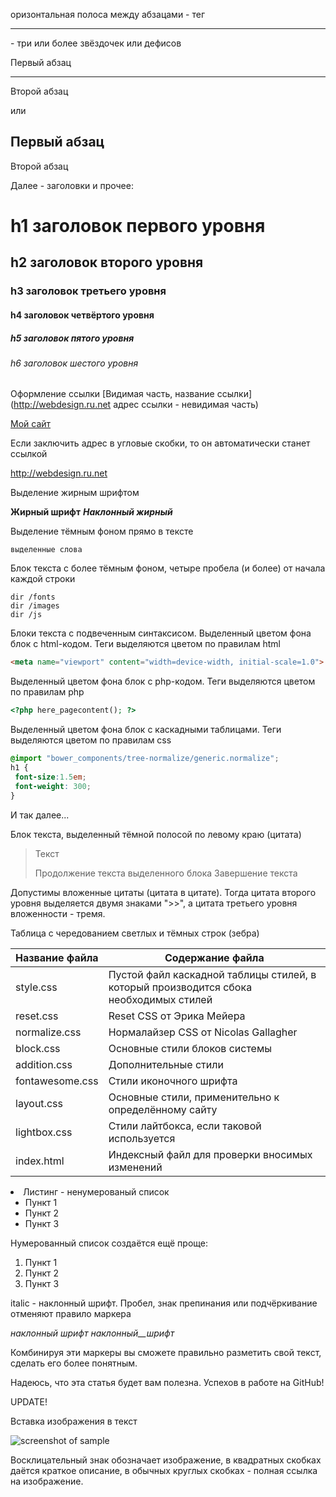 оризонтальная полоса между абзацами - тег <hr> - три или более звёздочек или дефисов

Первый абзац
***
Второй абзац

или

Первый абзац
---
Второй абзац

Далее - заголовки и прочее:

h1 заголовок первого уровня
=====================

h2 заголовок второго уровня
-----------------------------------

### h3 заголовок третьего уровня

#### h4 заголовок четвёртого уровня

##### h5 заголовок пятого уровня

###### h6 заголовок шестого уровня

Оформление ссылки [Видимая часть, название ссылки] (http://webdesign.ru.net адрес ссылки - невидимая часть)

[Мой сайт](http://webdesign.ru.net)

Если заключить адрес в угловые скобки, то он автоматически станет ссылкой

<http://webdesign.ru.net>

Выделение жирным шрифтом

**Жирный шрифт**
***Наклонный жирный***

Выделение тёмным фоном прямо в тексте

`выделенные слова`

Блок текста с более тёмным фоном, четыре пробела (и более) от начала каждой строки

    dir /fonts
    dir /images
    dir /js

Блоки текста с подвеченным синтаксисом. Выделенный цветом фона блок с html-кодом. Теги выделяются цветом по правилам html

```html
<meta name="viewport" content="width=device-width, initial-scale=1.0">
```

Выделенный цветом фона блок с php-кодом. Теги выделяются цветом по правилам php

```php
<?php here_pagecontent(); ?>
```

Выделенный цветом фона блок с каскадными таблицами. Теги выделяются цветом по правилам css

```scss /* или css */
@import "bower_components/tree-normalize/generic.normalize";
h1 {
 font-size:1.5em;
 font-weight: 300;
}
```

И так далее...

Блок текста, выделенный тёмной полосой по левому краю (цитата)

> Текст
> 
> Продолжение текста выделенного блока
> Завершение текста

Допустимы вложенные цитаты (цитата в цитате). Тогда цитата второго уровня выделяется двумя знаками ">>", а цитата третьего уровня вложенности - тремя.

Таблица с чередованием светлых и тёмных строк (зебра)

Название файла  | Содержание файла
----------------|----------------------
style.css       | Пустой файл каскадной таблицы стилей, в который производится сбока необходимых стилей
reset.css       | Reset CSS от Эрика Мейера
normalize.css   | Нормалайзер CSS от Nicolas Gallagher
block.css       | Основные стили блоков системы
addition.css    | Дополнительные стили
fontawesome.css | Стили иконочного шрифта
layout.css      | Основные стили, применительно к определённому сайту
lightbox.css    | Стили лайтбокса, если таковой используется
index.html      | Индексный файл для проверки вносимых изменений

<li> Листинг - ненумерованый список

* Пункт 1
* Пункт 2
* Пункт 3

Нумерованный список создаётся ещё проще:

1. Пункт 1
2. Пункт 2
3. Пункт 3

italic - наклонный шрифт. Пробел, знак препинания или подчёркивание отменяют правило маркера

_наклонный_ _шрифт_ _наклонный__шрифт_

Комбинируя эти маркеры вы сможете правильно разметить свой текст, сделать его более понятным.

Надеюсь, что эта статья будет вам полезна. Успехов в работе на GitHub!

UPDATE!

Вставка изображения в текст

![screenshot of sample](http://webdesign.ru.net/images/Heydon_min.jpg)

Восклицательный знак обозначает изображение, в квадратных скобках даётся краткое описание, в обычных круглых скобках - полная ссылка на изображение.
